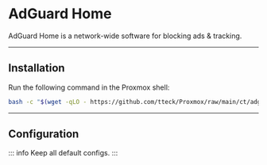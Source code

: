 # AdGuard Home

AdGuard Home is a network-wide software for blocking ads & tracking.

---

## Installation

Run the following command in the Proxmox shell:
```bash
bash -c "$(wget -qLO - https://github.com/tteck/Proxmox/raw/main/ct/adguard.sh)"
```

---

## Configuration

::: info
Keep all default configs.
:::

